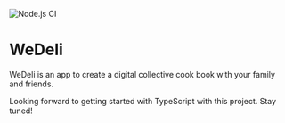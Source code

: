 ![Node.js CI](https://github.com/mariegross/react-template/workflows/Node.js%20CI/badge.svg)

# WeDeli

WeDeli is an app to create a digital collective cook book with your family and friends.

Looking forward to getting started with TypeScript with this project. Stay tuned!
